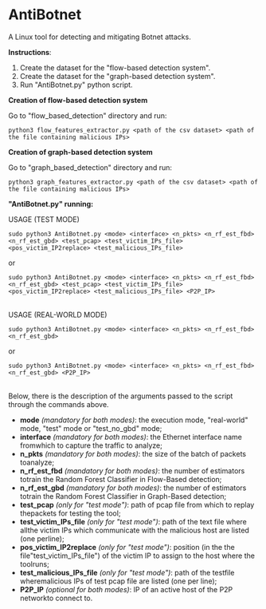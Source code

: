 # AntiBotnet

A Linux tool for detecting and mitigating Botnet attacks.

**Instructions**:
1) Create the dataset for the "flow-based detection system".
2) Create the dataset for the "graph-based detection system".
3) Run "AntiBotnet.py" python script.


**Creation of flow-based detection system**

Go to "flow_based_detection" directory and run: 

    python3 flow_features_extractor.py <path of the csv dataset> <path of the file containing malicious IPs>

**Creation of graph-based detection system**

Go to "graph_based_detection" directory and run:

    python3 graph_features_extractor.py <path of the csv dataset> <path of the file containing malicious IPs>



**"AntiBotnet.py" running:**

USAGE (TEST MODE)

    sudo python3 AntiBotnet.py <mode> <interface> <n_pkts> <n_rf_est_fbd> <n_rf_est_gbd> <test_pcap> <test_victim_IPs_file> <pos_victim_IP2replace> <test_malicious_IPs_file>

or
    
    sudo python3 AntiBotnet.py <mode> <interface> <n_pkts> <n_rf_est_fbd> <n_rf_est_gbd> <test_pcap> <test_victim_IPs_file> <pos_victim_IP2replace> <test_malicious_IPs_file> <P2P_IP>

<br/>
USAGE (REAL-WORLD MODE)
    
    sudo python3 AntiBotnet.py <mode> <interface> <n_pkts> <n_rf_est_fbd> <n_rf_est_gbd>
    
or
    
    sudo python3 AntiBotnet.py <mode> <interface> <n_pkts> <n_rf_est_fbd> <n_rf_est_gbd> <P2P_IP>

<br/>
Below, there is the description of the arguments passed to the script through the commands above.

* **mode** *(mandatory for both modes)*: the execution mode, "real-world" mode, "test" mode or "test_no_gbd" mode;
* **interface** *(mandatory for both modes)*: the Ethernet interface name fromwhich to capture the traffic to analyze;
* **n_pkts** *(mandatory for both modes)*: the size of the batch of packets toanalyze;
* **n_rf_est_fbd** *(mandatory for both modes)*: the number of estimators totrain the Random Forest Classifier in Flow-Based detection;
* **n_rf_est_gbd** *(mandatory for both modes)*: the number of estimators totrain the Random Forest Classifier in Graph-Based detection;
* **test_pcap** *(only for "test mode")*: path of pcap file from which to replay thepackets for testing the tool;
* **test_victim_IPs_file** *(only for "test mode")*: path of the text file where allthe victim IPs which communicate with the malicious host are listed (one perline);
* **pos_victim_IP2replace** *(only for "test mode")*: position (in the the file"test_victim_IPs_file") of the victim IP to assign to the host where the toolruns;
* **test_malicious_IPs_file** *(only for "test mode")*: path of the testfile wheremalicious IPs of test pcap file are listed (one per line);
* **P2P_IP** *(optional for both modes)*: IP of an active host of the P2P networkto connect to.
